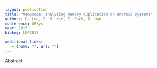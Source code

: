 ```yaml
---
layout: publication
title: "MemScope: analyzing memory duplication on android systems"
authors: B. Lee, S. M. Kim, E. Park, D. Han
conference: APSys
year: 2015
bibkey: LKP2015

additional_links:
   - {name: "", url: ""}
---
```

Abstract
